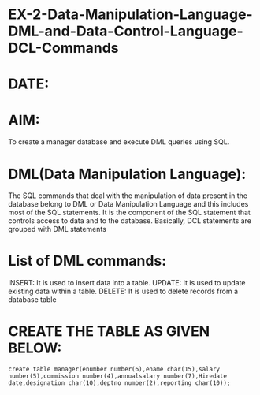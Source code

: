 # EX-2-Data-Manipulation-Language-DML-and-Data-Control-Language-DCL-Commands
# DATE: 
# AIM:
To create a manager database and execute DML queries using SQL.
# DML(Data Manipulation Language):
The SQL commands that deal with the manipulation of data present in the database belong to DML or Data Manipulation Language and this includes most of the SQL statements. It is the component of the SQL statement that controls access to data and to the database. Basically, DCL statements are grouped with DML statements
# List of DML commands:
INSERT: It is used to insert data into a table.
UPDATE: It is used to update existing data within a table.
DELETE: It is used to delete records from a database table
# CREATE THE TABLE AS GIVEN BELOW:
```
create table manager(enumber number(6),ename char(15),salary number(5),commission number(4),annualsalary number(7),Hiredate date,designation char(10),deptno number(2),reporting char(10));
```
